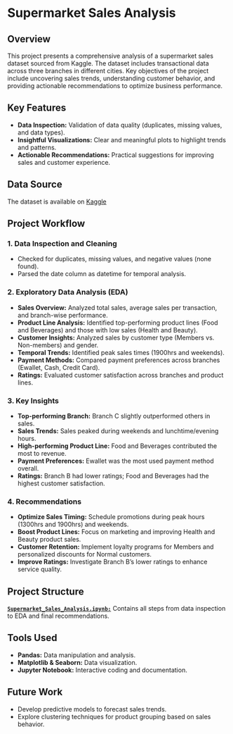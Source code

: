 # Supermarket Sales Analysis
## Overview
This project presents a comprehensive analysis of a supermarket sales dataset sourced from Kaggle. The dataset includes transactional data across three branches in different cities. Key objectives of the project include uncovering sales trends, understanding customer behavior, and providing actionable recommendations to optimize business performance.

## Key Features
- **Data Inspection:** Validation of data quality (duplicates, missing values, and data types).
- **Insightful Visualizations:** Clear and meaningful plots to highlight trends and patterns.
- **Actionable Recommendations:** Practical suggestions for improving sales and customer experience.

## Data Source
The dataset is available on [Kaggle](https://www.kaggle.com/datasets/aungpyaeap/supermarket-sales)

## Project Workflow
### 1. Data Inspection and Cleaning
- Checked for duplicates, missing values, and negative values (none found).
- Parsed the date column as datetime for temporal analysis.

### 2. Exploratory Data Analysis (EDA)
- **Sales Overview:** Analyzed total sales, average sales per transaction, and branch-wise performance.
- **Product Line Analysis:** Identified top-performing product lines (Food and Beverages) and those with low sales (Health and Beauty).
- **Customer Insights:** Analyzed sales by customer type (Members vs. Non-members) and gender.
- **Temporal Trends:** Identified peak sales times (1900hrs and weekends).
- **Payment Methods:** Compared payment preferences across branches (Ewallet, Cash, Credit Card).
- **Ratings:** Evaluated customer satisfaction across branches and product lines.

### 3. Key Insights
- **Top-performing Branch:** Branch C slightly outperformed others in sales.
- **Sales Trends:** Sales peaked during weekends and lunchtime/evening hours.
- **High-performing Product Line:** Food and Beverages contributed the most to revenue.
- **Payment Preferences:** Ewallet was the most used payment method overall.
- **Ratings:** Branch B had lower ratings; Food and Beverages had the highest customer satisfaction.

### 4. Recommendations
- **Optimize Sales Timing:** Schedule promotions during peak hours (1300hrs and 1900hrs) and weekends.
- **Boost Product Lines:** Focus on marketing and improving Health and Beauty product sales.
- **Customer Retention:** Implement loyalty programs for Members and personalized discounts for Normal customers.
- **Improve Ratings:** Investigate Branch B’s lower ratings to enhance service quality.

## Project Structure
[**`Supermarket_Sales_Analysis.ipynb:`**]() Contains all steps from data inspection to EDA and final recommendations.

## Tools Used
- **Pandas:** Data manipulation and analysis.
- **Matplotlib & Seaborn:** Data visualization.
- **Jupyter Notebook:** Interactive coding and documentation.

## Future Work
- Develop predictive models to forecast sales trends.
- Explore clustering techniques for product grouping based on sales behavior.
